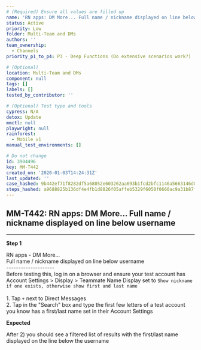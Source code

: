 ```yaml
---
# (Required) Ensure all values are filled up
name: 'RN apps: DM More... Full name / nickname displayed on line below username'
status: Active
priority: Low
folder: Multi-Team and DMs
authors: ''
team_ownership:
  - Channels
priority_p1_to_p4: P3 - Deep Functions (Do extensive scenarios work?)

# (Optional)
location: Multi-Team and DMs
component: null
tags: []
labels: []
tested_by_contributor: ''

# (Optional) Test type and tools
cypress: N/A
detox: Update
mmctl: null
playwright: null
rainforest:
  - Mobile v1
manual_test_environments: []

# Do not change
id: 3904496
key: MM-T442
created_on: '2020-01-03T14:24:31Z'
last_updated: ''
case_hashed: 9b442ef71f8282df5a68052e603262aa693b1fcd2bfc1146a5663146d0e3c07af325ca8b7dcecfc7c791b374d95c3cea
steps_hashed: a9688825b136df4e4fb1d8826f05affeb5329f6050f0660ac9a31b87f477d264a14006b9144c7593f6ff7d83b7af14fc
---
```


<!-- (Auto-generated) Based on frontmatter's "key" and "name" -->

## MM-T442: RN apps: DM More... Full name / nickname displayed on line below username

---

**Step 1**

RN apps - DM More...\
Full name / nickname displayed on line below username\
\--------------------\
Before testing this, log in on a browser and ensure your test account has Account Settings > Display > Teammate Name Display set to `Show nickname if one exists, otherwise show first and last name`\
\
1\. Tap `+` next to Direct Messages\
2\. Tap in the "Search" box and type the first few letters of a test account you know has a first/last name set in their Account Settings

**Expected**

After 2) you should see a filtered list of results with the first/last name displayed on the line below the username
